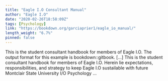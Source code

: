 ```yaml
---
title: "Eagle I.O Consultant Manual"
author: "Eagle I.O"
date: "2020-02-26T18:58:09Z"
tags: [Psychology]
link: "https://bookdown.org/garciaprier1/eagle_io_manual/"
length_weight: "6.7%"
pinned: false
---
```


This is the student consultant handbook for members of Eagle I.O. The output format for this example is bookdown::gitbook. [...] This is the student consultant handbook for members of Eagle I.O. Herein lie expectations, responsibilities, and strategy to keep Eagle I.O sustailable with future Montclair State University I/O Psychology ...
